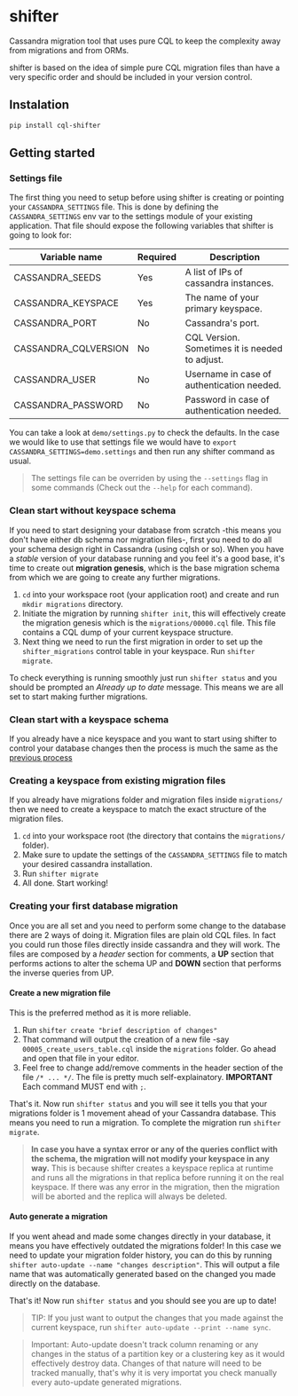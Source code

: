 # shifter

Cassandra migration tool that uses pure CQL to keep the complexity away from migrations and from ORMs.

shifter is based on the idea of simple pure CQL migration files than have a very specific order and should be included in your version control.

## Instalation

```bash
pip install cql-shifter
```

## Getting started

### Settings file

The first thing you need to setup before using shifter is creating or pointing your `CASSANDRA_SETTINGS` file.
This is done by defining the `CASSANDRA_SETTINGS` env var to the settings module of your existing application.
That file should expose the following variables that shifter is going to look for:

Variable name           | Required  | Description
---                     | ---       | ---
CASSANDRA_SEEDS         | Yes       | A list of IPs of cassandra instances.
CASSANDRA_KEYSPACE      | Yes       | The name of your primary keyspace.
CASSANDRA_PORT          | No        | Cassandra's port.
CASSANDRA_CQLVERSION    | No        | CQL Version. Sometimes it is needed to adjust.
CASSANDRA_USER          | No        | Username in case of authentication needed.
CASSANDRA_PASSWORD      | No        | Password in case of authentication needed.

You can take a look at `demo/settings.py` to check the defaults. In the case we would like to use that settings file we would have to `export CASSANDRA_SETTINGS=demo.settings` and then run any shifter command as usual.

> The settings file can be overriden by using the `--settings` flag in some commands (Check out the `--help` for each command).

### Clean start without keyspace schema

If you need to start designing your database from scratch -this means you don't have either db schema nor migration files-, first you need to do all your schema design right in Cassandra (using cqlsh or so).
When you have a *stable* version of your database running and you feel it's a good base, it's time to create out **migration genesis**, which is the base migration schema from which we are going to create any further migrations.

1. `cd` into your workspace root (your application root) and create and run  `mkdir migrations` directory.
2. Initiate the migration by running `shifter init`, this will effectively create the migration genesis which is the `migrations/00000.cql` file. This file contains a CQL dump of your current keyspace structure.
3. Next thing we need to run the first migration in order to set up the `shifter_migrations` control table in your keyspace. Run `shifter migrate`.

To check everything is running smoothly just run `shifter status` and you should be prompted an *Already up to date* message. This means we are all set to start making further migrations.

### Clean start with a keyspace schema

If you already have a nice keyspace and you want to start using shifter to control your database changes then the process is much the same as the [previous process](#clean-start-without-keyspace-schema)

### Creating a keyspace from existing migration files

If you already have migrations folder and migration files inside `migrations/` then we need to create a keyspace to match the exact structure of the migration files.

1. `cd` into your workspace root (the directory that contains the `migrations/` folder).
2. Make sure to update the settings of the `CASSANDRA_SETTINGS` file to match your desired cassandra installation.
3. Run `shifter migrate`
4. All done. Start working!

### Creating your first database migration

Once you are all set and you need to perform some change to the database there are 2 ways of doing it.
Migration files are plain old CQL files. In fact you could run those files directly inside cassandra and they will work.
The files are composed by a *header* section for comments, a **UP** section that performs actions to alter the schema UP and **DOWN** section that performs the inverse queries from UP.

#### Create a new migration file

This is the preferred method as it is more reliable.

1. Run `shifter create "brief description of changes"`
2. That command will output the creation of a new file -say `00005_create_users_table.cql` inside the `migrations` folder. Go ahead and open that file in your editor.
3. Feel free to change add/remove comments in the header section of the file `/* ... */`. The file is pretty much self-explainatory. **IMPORTANT** Each command MUST end with `;`.

That's it. Now run `shifter status` and you will see it tells you that your migrations folder is 1 movement ahead of your Cassandra database. This means you need to run a migration.
To complete the migration run `shifter migrate`. 

> **In case you have a syntax error or any of the queries conflict with the schema, the migration will not modify your keyspace in any way.**
This is because shifter creates a keyspace replica at runtime and runs all the migrations in that replica before running it on the real keyspace.
If there was any error in the migration, then the migration will be aborted and the replica will always be deleted.

#### Auto generate a migration

If you went ahead and made some changes directly in your database, it means you have effectively outdated the migrations folder!
In this case we need to update your migration folder history, you can do this by running `shifter auto-update --name "changes description"`.
This will output a file name that was automatically generated based on the changed you made directly on the database.

That's it! Now run `shifter status` and you should see you are up to date!

> TIP: If you just want to output the changes that you made against the current keyspace, run `shifter auto-update --print --name sync`. 

> Important: Auto-update doesn't track column renaming or any changes in the status of a partition key or a clustering key as it would effectively destroy data.
Changes of that nature will need to be tracked manually, that's why it is very importat you check manually every auto-update generated migrations.